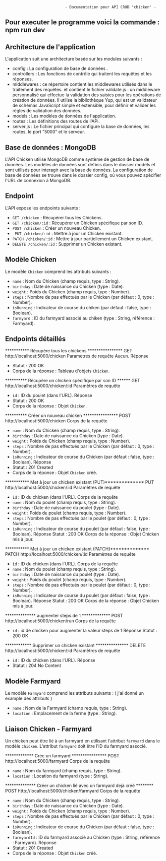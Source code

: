                                - Documentation pour API CRUD "chicken" -

## Pour executer le programme voici la commande : npm run dev

## Architecture de l'application
L'application suit une architecture basée sur les modules suivants :

- config : La configuration de base de données .
- controllers : Les fonctions de contrôle qui traitent les requêtes et les réponses.
- middlewares : ce répertoire contient les middlewares utilisés dans le traitement des requêtes.
  et contient le fichier validate.js : un middleware personnalisé qui effectue la validation des saisies pour
  les opérations de création de données.
  Il utilise la bibliothèque Yup, qui est un validateur de schémas JavaScript simple et extensible, 
  pour définir et valider les règles de validation des données.
- models : Les modèles de données de l'application.
- routes : Les définitions des routes de l'API.
- server.js : Le fichier principal qui configure la base de données, les routes, le port "5000" et le serveur.

## Base de données : MongoDB
L'API Chicken utilise MongoDB comme système de gestion de base de données.
Les modèles de données sont définis dans le dossier models et sont utilisés 
pour interagir avec la base de données.
La configuration de base de données se trouve dans le dossier config,
où vous pouvez spécifier l'URL de connexion à MongoDB.


## Endpoint

L'API expose les endpoints suivants :

- `GET /chicken` : Récupérer tous les Chickens.
- `GET /chicken/:id` : Récupérer un Chicken spécifique par son ID.
- `POST /chicken` : Créer un nouveau Chicken.
- ` PUT /chicken/:id` : Mettre à jour un Chicken existant.
- `PATCH /chicken/:id` : Mettre à jour partiellement un Chicken existant.
- `DELETE /chicken/:id` : Supprimer un Chicken existant.

## Modèle Chicken

Le modèle `Chicken` comprend les attributs suivants :

- `name` : Nom du Chicken (champ requis, type : String).
- `birthday` : Date de naissance du Chicken (type : Date).
- `weight` : Poids du Chicken (champ requis, type : Number).
- `steps` : Nombre de pas effectués par le Chicken (par défaut : 0, type : Number).
- `isRunning` : Indicateur de course du chiken (par défaut : false, type : Boolean).
- `farmyard` : ID du farmyard associé au chiken (type : String, référence : Farmyard).

## Endpoints détaillés


*********** Récupère tous les chickens ****************
GET  http://localhost:5000/chicken
Paramètres de requête
Aucun.
Réponse
- Statut : 200 OK
- Corps de la réponse : Tableau d'objets `Chicken`.


********** Récupère un chicken spécifique par son ID ******
GET  http://localhost:5000/chicken/:id
Paramètres de requête
- `id` : ID du poulet (dans l'URL).
Réponse
- Statut : 200 OK
- Corps de la réponse : Objet `Chicken`.


********** Créer un nouveau chicken ****************
POST  http://localhost:5000/chicken
Corps de la requête
- `name` : Nom du Chicken (champ requis, type : String).
- `birthday` : Date de naissance du Chicken (type : Date).
- `weight` : Poids du Chicken (champ requis, type : Number).
- `steps` : Nombre de pas effectués par le Chicken (par défaut : 0, type : Number).
- `isRunning` : Indicateur de course du Chicken (par défaut : false, type : Boolean).
Réponse
- Statut : 201 Created
- Corps de la réponse : Objet `Chicken` créé.

*********** Met à jour un chicken existant (PUT)**************
PUT  http://localhost:5000/chicken/:id
Paramètres de requête
- `id` : ID du chicken (dans l'URL).
Corps de la requête
- `name` : Nom du poulet (champ requis, type : String).
- `birthday` : Date de naissance du poulet (type : Date).
- `weight` : Poids du poulet (champ requis, type : Number).
- `steps` : Nombre de pas effectués par le poulet (par défaut : 0, type : Number).
- `isRunning` : Indicateur de course du poulet (par défaut : false, type : Boolean).
Réponse
Statut : 200 OK
Corps de la réponse : Objet Chicken mis à jour.

*********** Met à jour un chicken existant (PATCH)**************
PATCH  http://localhost:5000/chicken/:id
Paramètres de requête
- `id` : ID du chicken (dans l'URL).
Corps de la requête
- `name` : Nom du poulet (champ requis, type : String).
- `birthday` : Date de naissance du poulet (type : Date).
- `weight` : Poids du poulet (champ requis, type : Number).
- `steps` : Nombre de pas effectués par le poulet (par défaut : 0, type : Number).
- `isRunning` : Indicateur de course du poulet (par défaut : false, type : Boolean).
Réponse
Statut : 200 OK
Corps de la réponse : Objet Chicken mis à jour.

************** augmenter steps de 1 *************
POST  http://localhost:5000/chicken/run
Corps de la requête
- `id` : id de chicken pour augmenter la valeur steps de 1
Réponse
Statut : 200 OK


************ Supprimer un chicken existant ***************
DELETE  http://localhost:5000/chicken/:id
Paramètres de requête
- `id` : ID du chicken (dans l'URL).
Réponse
- Statut : 204 No Content



## Modèle Farmyard

Le modèle `Farmyard` comprend les attributs suivants : ( j'ai donné un example des attributs )
- `name` : Nom de la Farmyard (champ requis, type : String).
- `location` : Emplacement de la ferme (type : String).

## Liaison Chicken - Farmyard
Un chicken peut être lié à un farmyard en utilisant l'attribut `farmyard` dans le modèle `Chicken`. 
L'attribut `farmyard` doit être l'ID du farmyard associé.


************* Crée un farmyard ****************
POST  http://localhost:5000/farmyard
Corps de la requête
- `name` : Nom du farmyard (champ requis, type : String).
- `location` : Location du farmyard (type : String).


************** Créer un chicken lié avec un farmyard dejà créé ********
POST  http://localhost:5000/chicken/farmyard
Corps de la requête
- `name` : Nom du Chicken (champ requis, type : String).
- `birthday` : Date de naissance du Chicken (type : Date).
- `weight` : Poids du Chicken (champ requis, type : Number).
- `steps` : Nombre de pas effectués par le Chicken (par défaut : 0, type : Number).
- `isRunning` : Indicateur de course du Chicken (par défaut : false, type : Boolean).
- `farmyardId` : ID du farmyard associé au Chicken (type : String, référence : Farmyard).
Réponse
- Statut : 201 Created
- Corps de la réponse : Objet `Chicken` créé.
